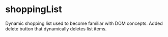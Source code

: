 # shoppingList
Dynamic shopping list used to become familiar with DOM concepts. Added delete button that dynamically deletes list items.
